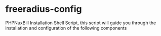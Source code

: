 # freeradius-config
 PHPNuxBill Installation Shell Script, this script will guide you through the installation and configuration of the following components
